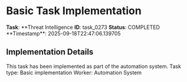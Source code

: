 # Basic Task Implementation

**Task**: **Threat Intelligence
**ID**: task_0273
**Status**: COMPLETED
**Timestamp\*\*: 2025-09-18T22:47:06.139705

## Implementation Details

This task has been implemented as part of the automation system.
Task type: Basic implementation
Worker: Automation System
